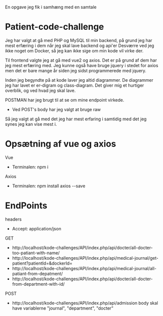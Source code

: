 En opgave jeg fik i samhæng med en samtale

# Patient-code-challenge

Jeg har valgt at gå med PHP og MySQL til min backend, på grund jeg har mest erfæring i dem når jeg skal lave backend og api'er
Desværre ved jeg ikke noget om Docker, så jeg kan ikke sige om min kode vil virke der.

Til frontend valgte jeg at gå med vue2 og axios. Det er på grund af dem har jeg mest erfæring med. Jeg kunne også have bruge jquery i stedet for axios men det er bare mange år siden jeg sidst programmerede med jquery. 

Inden jeg begyndte på at kode laver jeg altid diagrammer. De diagrammer jeg har lavet er er-digram og class-diagram.
Det giver mig et hurtiger overblik, og ved hvad jeg skal lave.

POSTMAN har jeg brugt til at se om mine endpoint virkede.
- Ved POST's body har jeg valgt at bruge raw

Så jeg valgt at gå med det jeg har mest erfaring i samtidig med det jeg synes jeg kan vise mest i.

# Opsætning af vue og axios
Vue
 - Terminalen: npm i

Axios
- Terminalen: npm install axios --save

# EndPoints
headers
- Accept: application/json

GET
- http://localhost/kode-challenges/API/index.php/api/docter/all-docter-too-patiant-with-name/<id>
- http://localhost/kode-challenges/API/index.php/api/medical-journal/get-patient?patientId=<id>&dockerId=<id>
- http://localhost/kode-challenges/API/index.php/api/medical-journal/all-patiant-from-depatment/<id>
- http://localhost/kode-challenges/API/index.php/api/docter/all-docter-from-department-with-id/<id>

POST
- http://localhost/kode-challenges/API/index.php/api/admission
    body skal have variablerne "journal", "department", "docter"
